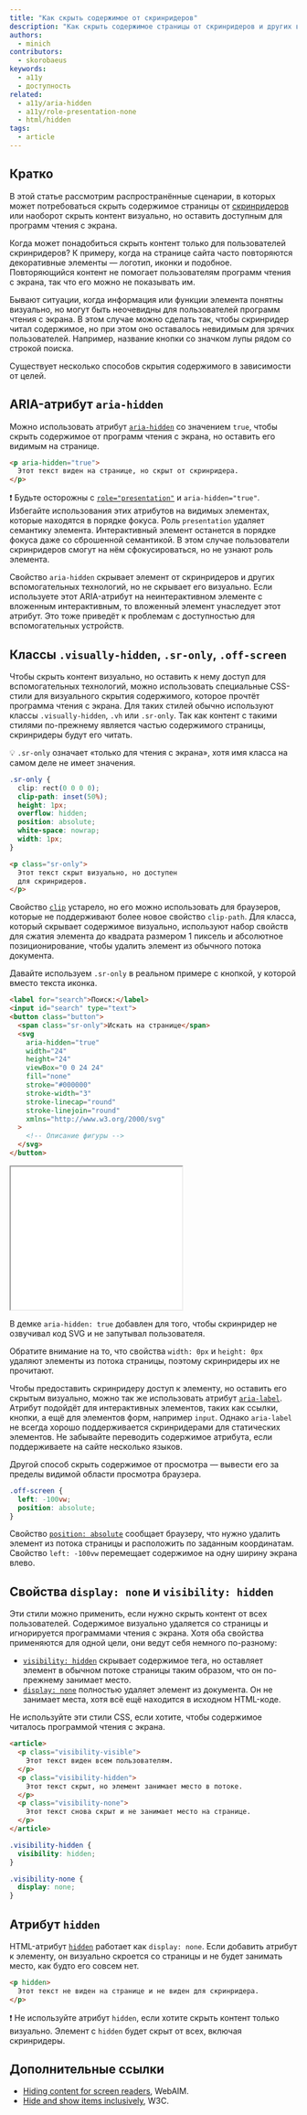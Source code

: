```yaml
---
title: "Как скрыть содержимое от скринридеров"
description: "Как скрыть содержимое страницы от скринридеров и других вспомогательных технологий."
authors:
  - minich
contributors:
  - skorobaeus
keywords:
  - a11y
  - доступность
related:
  - a11y/aria-hidden
  - a11y/role-presentation-none
  - html/hidden
tags:
  - article
---
```


## Кратко

В этой статье рассмотрим распространённые сценарии, в которых может потребоваться скрыть содержимое страницы от [скринридеров](/a11y/screenreaders/) или наоборот скрыть контент визуально, но оставить доступным для программ чтения с экрана.

Когда может понадобиться скрыть контент только для пользователей скринридеров? К примеру, когда на странице сайта часто повторяются декоративные элементы — логотип, иконки и подобное. Повторяющийся контент не помогает пользователям программ чтения с экрана, так что его можно не показывать им.

Бывают ситуации, когда информация или функции элемента понятны визуально, но могут быть неочевидны для пользователей программ чтения с экрана. В этом случае можно сделать так, чтобы скринридер читал содержимое, но при этом оно оставалось невидимым для зрячих пользователей. Например, название кнопки со значком лупы рядом со строкой поиска.

Существует несколько способов скрытия содержимого в зависимости от целей.

## ARIA-атрибут `aria-hidden`

Можно использовать атрибут [`aria-hidden`](/a11y/aria-hidden/) со значением `true`, чтобы скрыть содержимое от программ чтения с экрана, но оставить его видимым на странице.

```html
<p aria-hidden="true">
  Этот текст виден на странице, но скрыт от скринридера.
</p>
```

<aside>

❗️ Будьте осторожны с [`role="presentation"`](/a11y/role-presentation-none/) и `aria-hidden="true"`. Избегайте использования этих атрибутов на видимых элементах, которые находятся в порядке фокуса. Роль `presentation` удаляет семантику элемента. Интерактивный элемент останется в порядке фокуса даже со сброшенной семантикой. В этом случае пользователи скринридеров смогут на нём сфокусироваться, но не узнают роль элемента.

</aside>

Свойство `aria-hidden` скрывает элемент от скринридеров и других вспомогательных технологий, но не скрывает его визуально. Если используете этот ARIA-атрибут на неинтерактивном элементе с вложенным интерактивным, то вложенный элемент унаследует этот атрибут. Это тоже приведёт к проблемам с доступностью для вспомогательных устройств.

## Классы `.visually-hidden`, `.sr-only`, `.off-screen`

Чтобы скрыть контент визуально, но оставить к нему доступ для вспомогательных технологий, можно использовать специальные CSS-стили для визуального скрытия содержимого, которое прочтёт программа чтения с экрана. Для таких стилей обычно используют классы  `.visually-hidden`, `.vh` или `.sr-only`. Так как контент с такими стилями по-прежнему является частью содержимого страницы, скринридеры будут его читать.

<aside>

💡 `.sr-only` означает «только для чтения с экрана», хотя имя класса на самом деле не имеет значения.

</aside>

```css
.sr-only {
  clip: rect(0 0 0 0);
  clip-path: inset(50%);
  height: 1px;
  overflow: hidden;
  position: absolute;
  white-space: nowrap;
  width: 1px;
}
```

```html
<p class="sr-only">
  Этот текст скрыт визуально, но доступен
  для скринридеров.
</p>
```

Свойство [`clip`](/css/clip/) устарело, но его можно использовать для браузеров, которые не поддерживают более новое свойство `clip-path`.
Для класса, который скрывает содержимое визуально, используют набор свойств для сжатия элемента до квадрата размером 1 пиксель и абсолютное позиционирование, чтобы удалить элемент из обычного потока документа.

Давайте используем `.sr-only` в реальном примере с кнопкой, у которой вместо текста иконка.

```html
<label for="search">Поиск:</label>
<input id="search" type="text">
<button class="button">
  <span class="sr-only">Искать на странице</span>
  <svg
    aria-hidden="true"
    width="24"
    height="24"
    viewBox="0 0 24 24"
    fill="none"
    stroke="#000000"
    stroke-width="3"
    stroke-linecap="round"
    stroke-linejoin="round"
    xmlns="http://www.w3.org/2000/svg"
  >
    <!-- Описание фигуры -->
  </svg>
</button>
```

<iframe title="Кнопка поиска с иконкой и классом .sr-only" src="demos/hide-text/" height="250"></iframe>

В демке `aria-hidden: true` добавлен для того, чтобы скринридер не озвучивал код SVG и не запутывал пользователя.

Обратите внимание на то, что свойства `width: 0px` и `height: 0px` удаляют элементы из потока страницы, поэтому скринридеры их не прочитают.

Чтобы предоставить скринридеру доступ к элементу, но оставить его скрытым визуально, можно так же использовать атрибут [`aria-label`](/a11y/aria-label/). Атрибут подойдёт для интерактивных элементов, таких как ссылки, кнопки, а ещё для элементов форм, например `input`. Однако `aria-label` не всегда хорошо поддерживается скринридерами для статических элементов. Не забывайте переводить содержимое атрибута, если поддерживаете на сайте несколько языков.

Другой способ скрыть содержимое от просмотра — вывести его за пределы видимой области просмотра браузера.

```css
.off-screen {
  left: -100vw;
  position: absolute;
}
```

Свойство [`position: absolute`](/css/position/#absolute) сообщает браузеру, что нужно удалить элемент из потока страницы и расположить по заданным координатам. Свойство `left: -100vw` перемещает содержимое на одну ширину экрана влево.

## Свойства `display: none` и `visibility: hidden`

Эти стили можно применить, если нужно скрыть контент от всех пользователей. Содержимое визуально удаляется со страницы и игнорируется программами чтения с экрана. Хотя оба свойства применяются для одной цели, они ведут себя немного по-разному:

- [`visibility: hidden`](/css/visibility/) скрывает содержимое тега, но оставляет элемент в обычном потоке страницы таким образом, что он по-прежнему занимает место.
- [`display: none`](/css/display/) полностью удаляет элемент из документа. Он не занимает места, хотя всё ещё находится в исходном HTML-коде.

Не используйте эти стили CSS, если хотите, чтобы содержимое читалось программой чтения с экрана.

```html
<article>
  <p class="visibility-visible">
    Этот текст виден всем пользователям.
  </p>
  <p class="visibility-hidden">
    Этот текст скрыт, но элемент занимает место в потоке.
  </p>
  <p class="visibility-none">
    Этот текст снова скрыт и не занимает место на странице.
  </p>
</article>
```

```css
.visibility-hidden {
  visibility: hidden;
}

.visibility-none {
  display: none;
}
```

## Атрибут `hidden`

HTML-атрибут [`hidden`](/html/hidden/) работает как `display: none`. Если добавить атрибут к элементу, он визуально скроется со страницы и не будет занимать место, как будто его совсем нет.

```html
<p hidden>
  Этот текст не виден на странице и не виден для скринридера.
</p>
```

<aside>

❗️ Не используйте атрибут `hidden`, если хотите скрыть контент только визуально. Элемент с `hidden` будет скрыт от всех, включая скринридеры.

</aside>

## Дополнительные ссылки

- [Hiding content for screen readers](https://webaim.org/blog/hiding-content-for-screen-readers/), WebAIM.
- [Hide and show items inclusively](https://design-system.w3.org/styles/how-to-hide-and-show-things.html), W3C.
